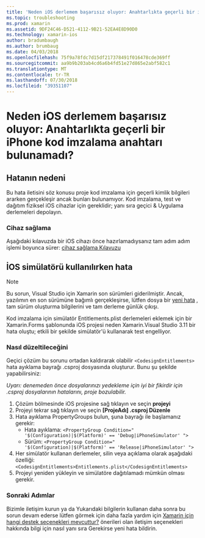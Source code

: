 ```yaml
---
title: 'Neden iOS derlemem başarısız oluyor: Anahtarlıkta geçerli bir iPhone kod imzalama anahtarı bulunamadı?'
ms.topic: troubleshooting
ms.prod: xamarin
ms.assetid: 9DF24C46-D521-4112-9B21-52EA4E8D90D0
ms.technology: xamarin-ios
author: bradumbaugh
ms.author: brumbaug
ms.date: 04/03/2018
ms.openlocfilehash: 75f9a78fdc7d15df217378491f016478cde369ff
ms.sourcegitcommit: aa9b9b203ab4cd6a6b4fd51e27d865e2abf582c1
ms.translationtype: MT
ms.contentlocale: tr-TR
ms.lasthandoff: 07/30/2018
ms.locfileid: "39351107"
---
```

# <a name="why-does-my-ios-build-fail-with-no-valid-iphone-code-signing-keys-found-in-keychain"></a>Neden iOS derlemem başarısız oluyor: Anahtarlıkta geçerli bir iPhone kod imzalama anahtarı bulunamadı?

## <a name="cause-of-the-error"></a>Hatanın nedeni
Bu hata iletisini söz konusu proje kod imzalama için geçerli kimlik bilgileri ararken gerçekleşir ancak bunları bulunamıyor. Kod imzalama, test ve dağıtım fiziksel iOS cihazlar için gereklidir; yanı sıra geçici & Uygulama derlemeleri depolayın. 


### <a name="provisioning-devices"></a>Cihaz sağlama
Aşağıdaki kılavuzda bir iOS cihazı önce hazırlamadıysanız tam adım adım işlemi boyunca sürer: [cihaz sağlama Kılavuzu](~/ios/get-started/installation/device-provisioning/index.md)


## <a name="bug-when-using-ios-simulator"></a>İOS simülatörü kullanılırken hata

> [!NOTE]
> Bu sorun, Visual Studio için Xamarin son sürümleri giderilmiştir. Ancak, yazılımın en son sürümüne bağımlı gerçekleşirse, lütfen dosya bir [yeni hata](~/cross-platform/troubleshooting/questions/howto-file-bug.md) , tam sürüm oluşturma bilgilerini ve tam derleme günlük çıkışı.


Kod imzalama için simülatör Entitlements.plist derlemeleri eklemek için bir Xamarin.Forms şablonunda iOS projesi neden Xamarin.Visual Studio 3.11 bir hata oluştu; etkili bir şekilde simülatör'ü kullanarak test engelliyor.

### <a name="how-to-fix"></a>Nasıl düzeltileceğini
Geçici çözüm bu sorunu ortadan kaldırarak olabilir `<CodesignEntitlements>` hata ayıklama bayrağı .csproj dosyasında oluşturur. Bunu şu şekilde yapabilirsiniz:

*Uyarı: denemeden önce dosyalarınızı yedekleme için iyi bir fikirdir için .csproj dosyalarının hatalarını, proje bozulabilir.*

1. Çözüm bölmesinde iOS projesine sağ tıklayın ve seçin **projeyi**
2. Projeyi tekrar sağ tıklayın ve seçin **[ProjeAdı] .csproj Düzenle**
3. Hata ayıklama PropertyGroups bulun, şuna bayrağı ile başlamanız gerekir:
   - Hata ayıklama: `<PropertyGroup Condition=" '$(Configuration)|$(Platform)' == 'Debug|iPhoneSimulator' ">`
   - Sürüm: `<PropertyGroup Condition=" '$(Configuration)|$(Platform)' == 'Release|iPhoneSimulator' ">`
4. Her simülatör kullanan derlemeler, silin veya açıklama olarak aşağıdaki özelliği: `<CodesignEntitlements>Entitlements.plist</CodesignEntitlements>`
5. Projeyi yeniden yükleyin ve simülatöre dağıtılamadı mümkün olması gerekir.

### <a name="next-steps"></a>Sonraki Adımlar
Bizimle iletişim kurun ya da Yukarıdaki bilgilerin kullanan daha sonra bu sorun devam ederse lütfen görmek için daha fazla yardım için [Xamarin için hangi destek seçenekleri mevcuttur?](~/cross-platform/troubleshooting/support-options.md) önerileri olan iletişim seçenekleri hakkında bilgi için nasıl yanı sıra Gerekirse yeni hata bildirin. 
